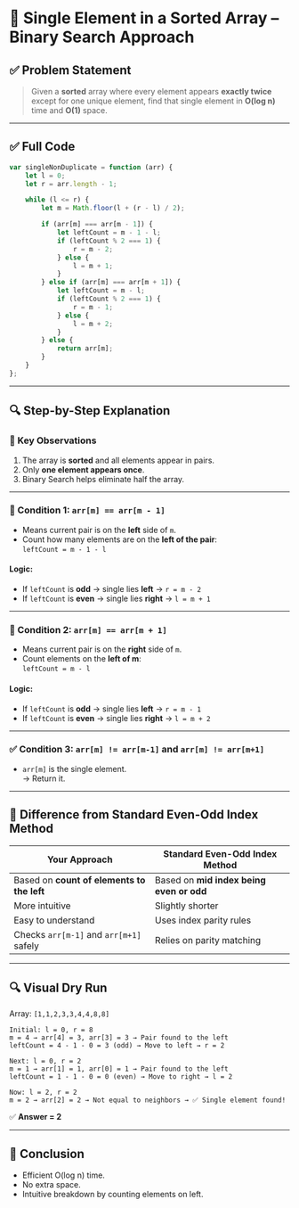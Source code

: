 
# 🧠 Single Element in a Sorted Array – Binary Search Approach

## ✅ Problem Statement

> Given a **sorted** array where every element appears **exactly twice** except for one unique element, find that single element in **O(log n)** time and **O(1)** space.

---

## ✅ Full Code

```js
var singleNonDuplicate = function (arr) {
    let l = 0;
    let r = arr.length - 1;

    while (l <= r) {
        let m = Math.floor(l + (r - l) / 2);

        if (arr[m] === arr[m - 1]) {
            let leftCount = m - 1 - l;
            if (leftCount % 2 === 1) {
                r = m - 2;
            } else {
                l = m + 1;
            }
        } else if (arr[m] === arr[m + 1]) {
            let leftCount = m - l;
            if (leftCount % 2 === 1) {
                r = m - 1;
            } else {
                l = m + 2;
            }
        } else {
            return arr[m];
        }
    }
};
```

---

## 🔍 Step-by-Step Explanation

### 🎯 Key Observations

1. The array is **sorted** and all elements appear in pairs.
2. Only **one element appears once**.
3. Binary Search helps eliminate half the array.

---

### 🔧 Condition 1: `arr[m] == arr[m - 1]`

- Means current pair is on the **left** side of `m`.
- Count how many elements are on the **left of the pair**:  
  `leftCount = m - 1 - l`

#### Logic:

- If `leftCount` is **odd** → single lies **left** → `r = m - 2`
- If `leftCount` is **even** → single lies **right** → `l = m + 1`

---

### 🔧 Condition 2: `arr[m] == arr[m + 1]`

- Means current pair is on the **right** side of `m`.
- Count elements on the **left of m**:  
  `leftCount = m - l`

#### Logic:

- If `leftCount` is **odd** → single lies **left** → `r = m - 1`
- If `leftCount` is **even** → single lies **right** → `l = m + 2`

---

### ✅ Condition 3: `arr[m] != arr[m-1]` and `arr[m] != arr[m+1]`

- `arr[m]` is the single element.  
  → Return it.

---

## 🔁 Difference from Standard Even-Odd Index Method

| Your Approach                                | Standard Even-Odd Index Method             |
|---------------------------------------------|-------------------------------------------|
| Based on **count of elements to the left**  | Based on **mid index being even or odd**  |
| More intuitive                              | Slightly shorter                          |
| Easy to understand                          | Uses index parity rules                   |
| Checks `arr[m-1]` and `arr[m+1]` safely     | Relies on parity matching                 |

---

## 🔍 Visual Dry Run

Array: `[1,1,2,3,3,4,4,8,8]`

```
Initial: l = 0, r = 8
m = 4 → arr[4] = 3, arr[3] = 3 → Pair found to the left
leftCount = 4 - 1 - 0 = 3 (odd) → Move to left → r = 2

Next: l = 0, r = 2
m = 1 → arr[1] = 1, arr[0] = 1 → Pair found to the left
leftCount = 1 - 1 - 0 = 0 (even) → Move to right → l = 2

Now: l = 2, r = 2
m = 2 → arr[2] = 2 → Not equal to neighbors → ✅ Single element found!
```

✅ **Answer = 2**

---

## 🏁 Conclusion

- Efficient O(log n) time.
- No extra space.
- Intuitive breakdown by counting elements on left.
